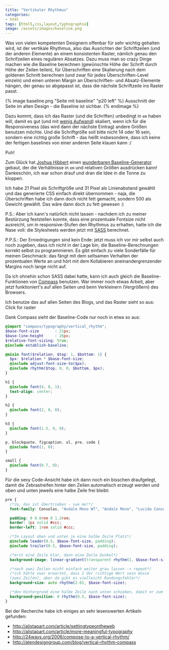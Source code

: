 ```yaml
---
title: "Vertikaler Rhythmus"
categories:
- html
tags: [html5,css,layout,typhographie]
image: /assets/images/baseline.png
---
```

Was von vielen kompetenten Designern offenbar für sehr wichtig gehalten wird, ist der vertikale Rhythmus, also das Ausrichten der Schriftzeilen (und der anderen Elemente) an einem konsistenten Raster, nämlich genau den Schrifzeilen eines regulären Absatzes. Dazu muss man so crazy Dinge machen wie die Baseline berechnen (gewünschte Höhe der Schrift durch Höhe der Zeilen teilen), für Überschriften eine Skalierung nach dem goldenen Schnitt berechnen (und zwar für jedes Überschriften-Level einzeln) und einen unteren Margin an Überschriften- und Absatz-Elemente hängen, der genau so abgepasst ist, dass die nächste Schriftzeile ins Raster passt.

{% image baseline.png "Seite mit baseline" "p20 left" %}
Ausschnitt der Seite im alten Design - die Baseline ist sichbar.
{% endimage %}

Dazu kommt, dass ich das Raster (und die Schriften) unbedingt in `em` haben will, damit
es gut (und mit [wenig Aufwand](http://joshnh.com/2011/07/26/are-you-using-ems-with-your-media-queries/))
skaliert, wenn ich für die Responsiveness (das wird dann der nächste Eintrag)
andere Größen benutzen möchte.
Und die Schriftgröße soll bitte nicht 14 oder 16 sein, sondern eine richtig große Schrift - das
heißt insbesondere, dass ich keine der fertigen baselines
von einer anderen Seite klauen kann :/

Puh!

Zum Glück hat [Joshua Hibbert](http://joshnh.com/) einen
[wunderbaren Baseline-Generator](http://joshnh.com/tools/em-baseline-generator.html) gebaut, der die Verhältnisse in `em` und relativen Größen ausdrücken kann! Dankeschön, ich war schon drauf und dran die Idee in die Tonne zu kloppen.

Ich habe 21 Pixel als Schriftgröße und 31 Pixel als Linienabstand gewählt und das generierte CSS
einfach direkt übernommen - naja, die Überschriften habe ich dann doch nicht fett gemacht,
sondern 500 als Gewicht gewählt. Das wäre dann doch zu
fett gewesen :)

P.S.: Aber ich kann's natürlich nicht lassen - nachdem ich zu meiner Bestürzung
feststellen konnte, dass eine prozentuale Fontsize nicht ausreicht, um in responsive-Stufen den
Rhythmus zu erhalten, hatte ich die Nase voll: die Stylesheets werden jetzt mit
[SASS](http://sass-lang.com/) berechnet.

P.P.S.: Der Erniedrigungen sind kein Ende: jetzt muss ich vor mir selbst auch noch zugeben, dass ich
nicht in der Lage bin, die Baseline-Berechnungen korrekt selbst zu programmieren. Es gibt einfach
zu viele Sonderfälle für meinen Geschmack: das fängt mit dem seltsamen Verhalten der prozentualen
Werte an und hört mit dem Kollabieren aneinandergrenzender Margins noch lange nicht auf.

Da ich ohnehin schon SASS dabei hatte, kann ich auch gleich die Baseline-Funktionen von
[Compass](http://compass-style.org/reference/compass/typography/vertical_rhythm/) benutzen.
War immer noch etwas Arbeit, aber jetzt funktioniert's auf allen Seiten und beim Verkleinern
(Vergrößern) des Browsers.

Ich benutze das auf allen Seiten des Blogs, und das Raster sieht so aus: <span class="js_baseline_trigger btn">Click for raster</span>

Dank Compass sieht der Baseline-Code nur noch in etwa so aus:

```scss
@import "compass/typography/vertical_rhythm";
$base-font-size       : 21px;
$base-line-height     : 26px;
$relative-font-sizing: true;
@include establish-baseline;

@mixin font($relation, $top: 1, $bottom: 1) {
  $px: $relation * $base-font-size;
  @include adjust-font-size-to($px);
  @include rhythm($top, 0, 0, $bottom, $px);
}

h1 {
  @include font(4, 0, 1);
  text-align: center;
}

h2 {
  @include font(2, 0, 0);
}

h3 {
  @include font(1.5, 0, 0);
}

p, blockquote, figcaption, ul, pre, code {
  @include font(1, 0);
}

small {
  @include font(0.7, 0);
}
```

Für die sexy Code-Ansicht habe ich dann noch ein bisschen draufgelegt, damit die
Zebrastreifen hinter den Zeilen automatisch erzeugt werden und oben und unten jeweils eine halbe Zeile
frei bleibt:

```scss
pre {
  /*Ja, das ist übertrieben - sue me!*/
  font-family: Consolas, "Andale Mono WT", "Andale Mono", "Lucida Console", "Lucida Sans Typewriter", "DejaVu Sans Mono", "Bitstream Vera Sans Mono", "Liberation Mono", "Nimbus Mono L", Monaco, "Courier New", Courier, monospace;

  padding: 0 0.8rem 0 1.2rem;
  border: 1px solid #ccc;
  border-left: 1rem solid #ccc;

  /*Im Layout oben und unten je eine halbe Zeile Platz*/
  @include leader(0.5, $base-font-size, padding);
  @include trailer(0.5, $base-font-size, padding);

  /*erst eine Zeile klar, dann eine Zeile Dunkel*/
  background-image: linear-gradient(transparent rhythm(1, $base-font-size), #ececec rhythm(1, $base-font-size));

  /*nach zwei Zeilen nicht einfach weiter grau lassen -> repeat*/
  /*ich hätte zwar erwartet, dass 2 der richtige Wert sein müsse
  (zwei Zeilen), aber da gibt es vielleicht Rundungsfehler*/
  background-size: auto rhythm(2.01, $base-font-size);

  /*den Hintergrund eine halbe Zeile nach unten schieben, damit er zum verschobenen Layout passt */
  background-position: 0 rhythm(0.5, $base-font-size);
}
```

Bei der Recherche habe ich einiges an sehr lesenswerten Artikeln gefunden:

- http://alistapart.com/article/settingtypeontheweb
- http://alistapart.com/article/more-meaningful-typography
- http://24ways.org/2006/compose-to-a-vertical-rhythm/
- http://atendesigngroup.com/blog/vertical-rhythm-compass